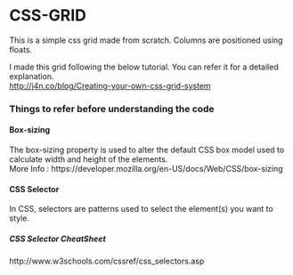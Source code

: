 # CSS-GRID

This is a simple css grid made from scratch. Columns are positioned using floats.

I made this grid following the below tutorial. You can refer it for a detailed explanation.</br>
http://j4n.co/blog/Creating-your-own-css-grid-system

<h3>Things to refer before understanding the code</h3>
<h4>Box-sizing</h4>
The box-sizing property is used to alter the default CSS box model used to calculate width and height of the elements.</br>
More Info : https://developer.mozilla.org/en-US/docs/Web/CSS/box-sizing

<h4>CSS Selector</h4>
In CSS, selectors are patterns used to select the element(s) you want to style.</br>
<h5>CSS Selector CheatSheet</h5>
http://www.w3schools.com/cssref/css_selectors.asp